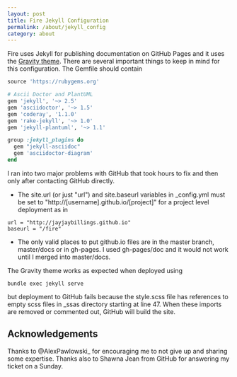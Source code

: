```yaml
---
layout: post
title: Fire Jekyll Configuration
permalink: /about/jekyll_config
category: about
---
```


Fire uses Jekyll for publishing documentation on GitHub Pages and it uses the
[Gravity theme](1). There are several important things to keep in
mind for this configuration. The Gemfile should contain

```ruby
source 'https://rubygems.org'

# Ascii Doctor and PlantUML
gem 'jekyll', '~> 2.5'
gem 'asciidoctor', '~> 1.5'
gem 'coderay', '1.1.0'
gem 'rake-jekyll', '~> 1.0'
gem 'jekyll-plantuml', '~> 1.1' 

group :jekyll_plugins do
  gem "jekyll-asciidoc"
  gem 'asciidoctor-diagram' 
end
```

I ran into two major problems with GitHub that took hours to fix and then only
after contacting GitHub directly.

- The site.url (or just "url") and site.baseurl variables in _config.yml must be set to 
"http://[username].github.io/[project]" for a project level deployment as in

```
url = "http://jayjaybillings.github.io"
baseurl = "/fire"
```

- The only valid places to put github.io files are in the master branch, master/docs
or in gh-pages. I used gh-pages/doc and it would not work until I merged
into master/docs.

The Gravity theme works as expected when deployed using

```shell
bundle exec jekyll serve
```

but deployment to GitHub fails because the style.scss file has references to
empty scss files in _ssas directory starting at line 47. When these imports
are removed or commented out, GitHub will build the site. 

Acknowledgements
--

Thanks to @AlexPawlowski_ for encouraging me to not give up and sharing some expertise.
Thanks also to Shawna Jean from GitHub for answering my ticket on a Sunday.

[1]: http://hemangsk.github.io/Gravity/

